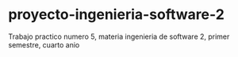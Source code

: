 # proyecto-ingenieria-software-2
Trabajo practico numero 5, materia ingenieria de software 2, primer semestre, cuarto anio
